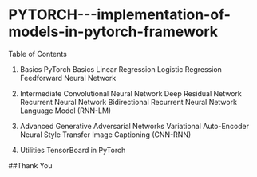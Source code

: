 # PYTORCH---implementation-of-models-in-pytorch-framework
 
 Table of Contents

1. Basics
PyTorch Basics
Linear Regression
Logistic Regression
Feedforward Neural Network



2. Intermediate
Convolutional Neural Network
Deep Residual Network
Recurrent Neural Network
Bidirectional Recurrent Neural Network
Language Model (RNN-LM)



3. Advanced
Generative Adversarial Networks
Variational Auto-Encoder
Neural Style Transfer
Image Captioning (CNN-RNN)


4. Utilities
TensorBoard in PyTorch

##Thank You

